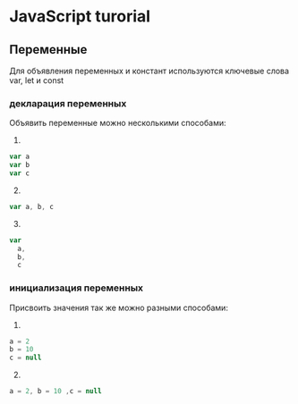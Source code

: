# JavaScript turorial

## Переменные 

Для объявления переменных и констант используются ключевые слова var, let и const

### декларация переменных

Объявить переменные можно несколькими способами:  

1.
```js
var a
var b
var c
```
2.
```js
var a, b, c
```
3.
```js
var 
  a, 
  b, 
  c
```
### инициализация переменных

Присвоить значения так же можно разными способами:

1.
```js
a = 2
b = 10
c = null
```
2.
```js
a = 2, b = 10 ,c = null
```






























































